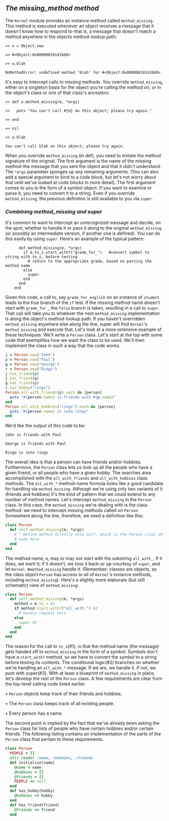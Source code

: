 ## *The missing_method method* ##
The `Kernel` module provides an instance method called `method_missing`. This method is executed whenever an object receives a message that it doesn't know how to respond to-that is, a message that doesn't match a method anywhere in the objects method-lookup path:

`>> o = Object.new`

`=> #<Object:0x00000010141bb0>`

`>> o.blah`

`NoMethodError: undefined method 'blah' for #<Object:0x00000010141bb0>`

It's easy to intercept calls to missing methods. You override `method_missing`, either on a singleton basis for the object you're calling the method on, or in the object's class or one of that class's ancestors:

`>> def o.method_missing(m, *args)`

`>>   puts "You can't call #{m} on this object; please try again."`

`>> end`

`=> nil`

`>> o.blah`

`You can't call blah on this object; please try again.`

When you override `method_missing` (in def), you need to imitate the method signature of the original. The first argument is the name of the missing method-the message that you sent the object and that it didn't understand. The `*args` parameter sponges up any remaining arguments. (You can also add a special argument to bind to a code block, but let's not worry about that until we've looked at code blocks in more detail). The first argument comes to you in the form of a symbol object. If you want to examine or parse it, you need to convert it to a string.
  Even if you override `method_missing`, the previous definition is still available to you via `super`.


### *Combining method_missing and super* ###
It's common to want to intercept an unrecognized message and decide, on the spot, whether to handle it or pass it along to the original `method_missing` (or possibly an intermediate version, if another one is defined). You can do this easily by using `super`.
Here's an example of the typical pattern:

``` class Student
      def method_missing(m, *args)
        if m.to_s.start_with?("grade_for_")   #convert symbol to string with to_s, before testing
          # return to the appropriate grade, based on parsing the method name
        else
          super
        end
      end
    end
```

Given this code, a call to, say `grade_for_english` on an instance of `student` leads to the true branch of the `if` test. If the missing method name doesn't start with `grade_for_`, the `false` branch is taken, resulting in a call to `super`. That call will take you to whatever the next `method_missing` implementation is along the object's method-lookup path. If you haven't overridden `method_missing` anywhere else along the line, super will find `Kernel`'s `method_missing` and execute that.
  Let's look at a more extensive example of these techniques. We'll write a `Person` class. Let's start at
the top with some code that exemplifies how we want the class to be used. We'll then implement the class in such a way that the code works.

```ruby
j = Person.new("John")
p = Person.new("Paul")
g = Person.new("George")
r = Person.new("Ringo")
j.has_friend(p)
j.has_friend(g)
g.has_friend(p)
r.has_hobby("rings")
Person.all_with_friends(p).each do |person|
  puts "#{person.name} is friends with #{p.name}"
end
Person.all_with_hobbies("rings").each do |person|
  puts "#{person.name} is into rings"
end
```

We'd like the output of this code to be:

`John is friends with Paul`

`George is friends with Paul`

`Ringo is into rings`


The overall idea is that a person can have friends and/or hobbies. Furthermore, the `Person` class lets us look up all the people who have a given friend, or all people who have a given hobby. The searches area accomplished with the `all_with_friends` and `all_with_hobbies` class methods.
  The `all_with_*` method-name formula looks like a good candidate for handling via `method_missing`.
Although we're using only two variants of it (friends and hobbies) it's the kind of pattern that we could extend to any number of method names. Let's intercept `method_missing` in the `Person` class.
  In this case, the `method_missing` we're dealing with is the class method: we need to intercept missing
methods called on `Person`. Somewhere along the line, therefore, we need a definition like this:

```ruby
class Person
  def self.method_missing(m, *args)
    # ^ Define method directly onto self, which is the Person class object
    # code here
  end
end
```


The method name, `m`, may or may not start with the substring `all_with_`. If it does, we want it; if it doesn't, we toss it back-or up-courtesy of `super`, and let `Kernel #method_missing` handle it. (Remember: classes are objects, so the class object `Person` has access to all of `Kernel`'s instance methods, including `method_missing`).
  Here's a slightly more elaborate (but still schematic) view of `method_missing`:

  ```ruby
  class Person
    def self.method_missing(m, *args)
      method = m.to_s #1.
      if method.start_with?("all_with_") #2
        # Handle request here
      else
        super #3
      end
    end
  end
  ```

The reason for the call to `to_s`(#1), is that the method name (the message) gets handed off to `method_missing` in the form of a symbol. Symbols don't have a `start_with?` method, so we have to convert the symbol to a string before testing its contents.
  The conditional logic(#2) branches on whether we're handling an `all_with_*` message. If we are, we
handle it. If not, we punt with super(#3).
  With at least a blueprint of `method_missing` in place, let's develop the rest of the `Person` class. A
few requirements are clear from the top-level calling code listed earlier:

  • `Person` objects keep track of their friends and hobbies.

  • The `Person` class keeps track of all existing people.

  • Every person has a name.

The second point is implied by the fact that we've already been asking the `Person` class for lists of
people who have certain hobbies and/or certain friends.
  The following listing contains an implementation of the parts of the `Person` class that pertain to
these requirements.

```ruby
class Person
  PEOPLE = []
  attr_reader :name, :hobbies, :friends
  def initialize(name)
    @name = name
    @hobbies = []
    @friends = []
    PEOPLE << self
  end
  def has_hobby(hobby)
    @hobbies << hobby
  end
  def has_friend(friend)
    @friends << friend
  end 
```
